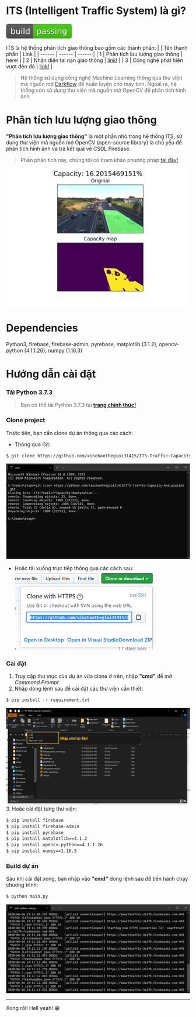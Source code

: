 # ITS (Intelligent Traffic System) là gì?
[![Build Status](/images/passing.svg/)](/)

ITS là hệ thống phân tích giao thông bao gồm các thành phần:
|  | Tên thành phần | Link |
| ------ | ------ | ------ |
| 1 | Phân tích lưu lượng giao thông | here! |
| 2 | Nhận diện tai nạn giao thông | [link!](https://github.com/xinchaothegioi31415/Accident-Regconition-ML) |
| 3 | Công nghệ phát hiện vượt đèn đỏ | [link!](https://github.com/xinchaothegioi31415/Red-Light-Detection) |

>Hệ thống sử dụng công nghệ Machine Learning thông qua thư viện mã nguồn mở [Darkflow](https://github.com/thtrieu/darkflow) để huấn luyện cho máy tính.
>Ngoài ra, hệ thống còn sử dụng thư viện mã nguồn mở OpenCV để phân tích hình ảnh.

# Phân tích lưu lượng giao thông
**"Phân tích lưu lượng giao thông"** là một phần nhỏ trong hệ thống ITS, sử dụng thư viện mã nguồn mở OpenCV (open-source library) là chủ yếu để phân tích hình ảnh và trả kết quả về CSDL Firebase.
> Phần phân tích này, chúng tôi có tham khảo phương pháp [tại đây!](https://github.com/creotiv/object_detection_projects/tree/master/opencv_traffic_capacity_counting)

![Image](/images/intro.png/ "Hệ thống phân tích lưu lượng giao thông")

# Dependencies
Python3, firebase, firebase-admin, pyrebase, matplotlib (3.1.2), opencv-python (4.1.1.26), numpy (1.16.3)

# Hướng dẫn cài đặt
### Tải Python 3.7.3
> Bạn có thể tải Python 3.7.3 tại **[trang chính thức!](https://www.python.org/downloads/release/python-373/)**
### Clone project
Trước tiên, bạn cần clone dự án thông qua các cách:
- Thông qua Git:
```sh
$ git clone https://github.com/xinchaothegioi31415/ITS-Traffic-Capacity-Analyzation.git
```
![Image](/images/image2.png/ "Image2")
- Hoặc tải xuống trực tiếp thông qua các cách sau:
![Image](/images/image1.png/ "Image1")
### Cài đặt
1. Truy cập thư mục của dự án vừa clone ở trên, nhập **"cmd"** để mở *Command Prompt*.
2. Nhập dòng lệnh sau để cài đặt các thư viện cần thiết:
```sh
$ pip install -r requirement.txt
```
![Image](/images/image3.png/ "Image3")
3. Hoặc cài đặt từng thư viện:
```sh
$ pip install firebase
$ pip install firebase-admin
$ pip install pyrebase
$ pip install matplotlib==3.1.2
$ pip install opencv-python==4.1.1.26
$ pip install numpy==1.16.3
```
### Build dự án
Sau khi cài đặt xong, bạn nhập vào **"cmd"** dòng lệnh sau để tiến hành chạy chương trình:
```sh
$ python main.py
```
![Image](/images/image4.png/ "Image4")
***
Xong rồi! Hell yeah! 😁
